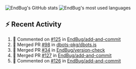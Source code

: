 ![EndBug's GitHub stats](https://github-readme-stats.vercel.app/api?username=endbug&show_icons=true)
![EndBug's most used languages](https://github-readme-stats.vercel.app/api/top-langs/?username=endbug&layout=compact)

## ⚡ Recent Activity

<!--START_SECTION:activity-->
1. 💬 Commented on [#125](https://github.com//EndBug/add-and-commit/issues/125) in [EndBug/add-and-commit](https://github.com//EndBug/add-and-commit)
2. 🎉 Merged PR [#98](https://github.com//dbots-pkg/dbots.js/pull/98) in [dbots-pkg/dbots.js](https://github.com//dbots-pkg/dbots.js)
3. 🎉 Merged PR [#34](https://github.com//EndBug/version-check/pull/34) in [EndBug/version-check](https://github.com//EndBug/version-check)
4. 🎉 Merged PR [#127](https://github.com//EndBug/add-and-commit/pull/127) in [EndBug/add-and-commit](https://github.com//EndBug/add-and-commit)
5. 💬 Commented on [#126](https://github.com//EndBug/add-and-commit/issues/126) in [EndBug/add-and-commit](https://github.com//EndBug/add-and-commit)
<!--END_SECTION:activity-->
